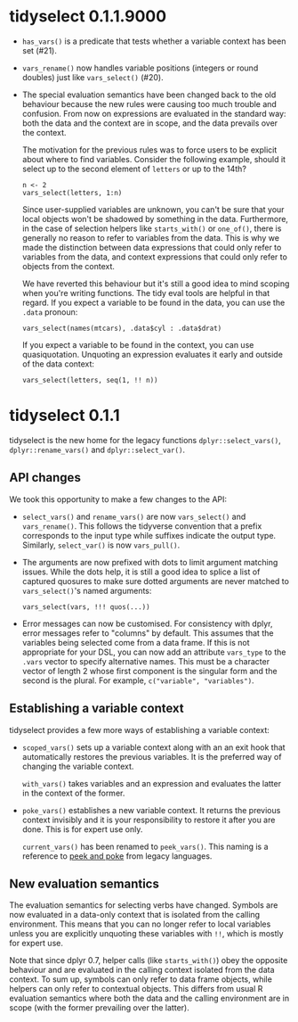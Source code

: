 
# tidyselect 0.1.1.9000

* `has_vars()` is a predicate that tests whether a variable context
  has been set (#21).

* `vars_rename()` now handles variable positions (integers or round
  doubles) just like `vars_select()` (#20).

* The special evaluation semantics have been changed back to the old
  behaviour because the new rules were causing too much trouble and
  confusion. From now on expressions are evaluated in the standard
  way: both the data and the context are in scope, and the data
  prevails over the context.

  The motivation for the previous rules was to force users to be
  explicit about where to find variables. Consider the following
  example, should it select up to the second element of `letters` or
  up to the 14th?

  ```
  n <- 2
  vars_select(letters, 1:n)
  ```

  Since user-supplied variables are unknown, you can't be sure that
  your local objects won't be shadowed by something in the
  data. Furthermore, in the case of selection helpers like
  `starts_with()` or `one_of()`, there is generally no reason to refer
  to variables from the data. This is why we made the distinction
  between data expressions that could only refer to variables from the
  data, and context expressions that could only refer to objects from
  the context.

  We have reverted this behaviour but it's still a good idea to mind
  scoping when you're writing functions. The tidy eval tools are
  helpful in that regard. If you expect a variable to be found in the
  data, you can use the `.data` pronoun:

  ```{r}
  vars_select(names(mtcars), .data$cyl : .data$drat)
  ```

  If you expect a variable to be found in the context, you can use
  quasiquotation. Unquoting an expression evaluates it early and
  outside of the data context:

  ```
  vars_select(letters, seq(1, !! n))
  ```


# tidyselect 0.1.1

tidyselect is the new home for the legacy functions
`dplyr::select_vars()`, `dplyr::rename_vars()` and
`dplyr::select_var()`.


## API changes

We took this opportunity to make a few changes to the API:

* `select_vars()` and `rename_vars()` are now `vars_select()` and
  `vars_rename()`. This follows the tidyverse convention that a prefix
  corresponds to the input type while suffixes indicate the output
  type. Similarly, `select_var()` is now `vars_pull()`.

* The arguments are now prefixed with dots to limit argument matching
  issues. While the dots help, it is still a good idea to splice a
  list of captured quosures to make sure dotted arguments are never
  matched to `vars_select()`'s named arguments:

  ```
  vars_select(vars, !!! quos(...))
  ```

* Error messages can now be customised. For consistency with dplyr,
  error messages refer to "columns" by default. This assumes that the
  variables being selected come from a data frame. If this is not
  appropriate for your DSL, you can now add an attribute `vars_type`
  to the `.vars` vector to specify alternative names. This must be a
  character vector of length 2 whose first component is the singular
  form and the second is the plural. For example, `c("variable",
  "variables")`.


## Establishing a variable context

tidyselect provides a few more ways of establishing a variable
context:

* `scoped_vars()` sets up a variable context along with an an exit
  hook that automatically restores the previous variables. It is the
  preferred way of changing the variable context.

  `with_vars()` takes variables and an expression and evaluates the
  latter in the context of the former.

* `poke_vars()` establishes a new variable context. It returns the
  previous context invisibly and it is your responsibility to restore
  it after you are done. This is for expert use only.

  `current_vars()` has been renamed to `peek_vars()`. This naming is a
  reference to [peek and poke](https://en.wikipedia.org/wiki/PEEK_and_POKE)
  from legacy languages.


## New evaluation semantics

The evaluation semantics for selecting verbs have changed. Symbols are
now evaluated in a data-only context that is isolated from the calling
environment. This means that you can no longer refer to local variables
unless you are explicitly unquoting these variables with `!!`, which
is mostly for expert use.

Note that since dplyr 0.7, helper calls (like `starts_with()`) obey
the opposite behaviour and are evaluated in the calling context
isolated from the data context. To sum up, symbols can only refer to
data frame objects, while helpers can only refer to contextual
objects. This differs from usual R evaluation semantics where both
the data and the calling environment are in scope (with the former
prevailing over the latter).
